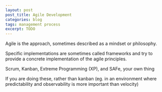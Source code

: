 ```yaml
---
layout: post
post_title: Agile Development
categories: blog
tags: management process
excerpt: TODO
---
```


Agile is the approach, sometimes described as a mindset or philosophy.

Specific implementations are sometimes called frameworks and try to provide a concrete implementation of the agile principles.

Scrum, Kanban, Extreme Programming (XP), and SAFe, your own thing

If you are doing these, rather than kanban (eg. in an environment where predictability and observability is more important than velocity)
